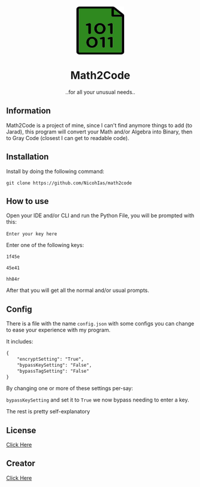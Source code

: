 <p align="center">
  <img width="128" align="center" src="/code.png">
</p>

<h1 align="center">Math2Code</h1>

<p align="center">
  ..for all your unusual needs..
 </p>
 
<h2>
  Information
</h2>

Math2Code is a project of mine, since I can't find anymore things to add (to Jarad), this program will convert your Math and/or Algebra into Binary, then to Gray Code (closest I can get to readable code).

<h2>
  Installation
</h2>

Install by doing the following command:

```
git clone https://github.com/NicohIas/math2code
```

<h2>
  How to use
</h2>

Open your IDE and/or CLI and run the Python File, you will be prompted with this:

```Enter your key here```

Enter one of the following keys:

```
1f45e
```
```
45e41
```
```
hh84r
```

After that you will get all the normal and/or usual prompts.

<h2>
  Config
</h2>

There is a file with the name ```config.json``` with some configs you can change to ease your experience with my program.

It includes:

```
{
    "encryptSetting": "True",
    "bypassKeySetting": "False",
    "bypassTagSetting": "False"
}
```

By changing one or more of these settings per-say:

```bypassKeySetting``` and set it to ```True``` we now bypass needing to enter a key.

The rest is pretty self-explanatory

<h2>
  License
</h2>

[Click Here](LICENSE.md)

<h2>
  Creator
</h2>

[Click Here](https://github.com/NicohIas)
